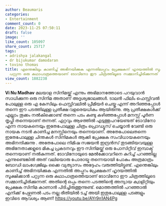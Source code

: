 ```yaml
---
author: Beaumaris
categories:
- Entertainment
comment_count: 0
date: 2023-11-25 07:50:11
draft: false
image: ''
like_count: 105097
share_count: 25717
tags:
- adrishya jalakangal
- dr bijukumar damodaran
- tovino thomas
title: എന്തെങ്കിലും കാണിച്ച് അഭിനയിക്കുക എന്നതിലപ്പുറം പ്രേക്ഷകന് ഹൃദയത്തിൽ സൂക്ഷിക്കാൻ
  പറ്റുന്ന ഒരു കഥാപാത്രത്തെയാണ് ടോവിനോ ഈ ചിത്രത്തിലൂടെ സമ്മാനിച്ചിരിക്കുന്നത്
view_count: 1882238
---
```


**Vi Nu Madhav** മലയാള സിനിമയ്ക്ക് എന്നും അഭിമാനത്തോടെ പറയുവാൻ സാധിക്കുന്ന ഒരു സിനിമ അതാണ് അദൃശ്യജാലങ്ങൾ. ടാലൻ ഫിലിം ഫെസ്റ്റിവൽ പോലുള്ള ഒരു എ കേസിലും ഫെസ്റ്റിവലിൽ പ്രീമിയർ ചെയ്തു എന്ന് അറിഞ്ഞപ്പോൾ തന്നെ ഈ പടത്തിലുള്ള പ്രതീക്ഷ വളരെയധികം ആയിരുന്നു. ആ പ്രതീക്ഷകൾക്ക് എല്ലാം തൂക്കം നൽകിക്കൊണ്ട് തന്നെ പടം കണ്ടു കഴിഞ്ഞപ്പോൾ മനസ്സ് പൂർണ തൃപ്തി തന്നെയാണ് തന്നത്. ഏറ്റവും ആഴത്തിൽ എടുത്തുപറയേണ്ടത് ടോവിനോ എന്ന നായകനെയും ഇതേപോലുള്ള ചിത്രം പ്രൊഡ്യൂസ് ചെയ്യാൻ വേണ്ടി ഒരു നായക നടൻ കാണിച്ച മനസ്സിനെയും തന്നെയാണ്. അതേപോലെതന്നെ ഇതേപോലുള്ള ചിന്തകൾ സിനിമകൾ ആക്കി പ്രേക്ഷക സംവിധായകനെയും അഭിനന്ദിക്കുന്നു . അതേപോലെ നിമിഷ സജയൻ ഇന്ദ്രൻസ് തുടങ്ങിയവയുള്ള അഭിനേതാക്കളുടെ മികച്ച പ്രകടനവും ഈ സിനിമയ്ക്ക് ഒരു പോസിറ്റീവ് ഇമ്പാക്ട് തന്നെയാണ് നൽകുന്നത്. ടോവിനോയുടെ മേൽക്കോവറിനെ കുറിച്ച് പറഞ്ഞില്ല എന്നുണ്ടെങ്കിൽ അത് വലിയൊരു പോരായ്മ തന്നെയായി പോകും അത്രമാത്രം ബോഡി ലാംഗ്വേജിലും ഒക്കെ വ്യത്യാസം അദ്ദേഹം വരുത്തിയിട്ടുണ്ട്. എന്തെങ്കിലും കാണിച്ച് അഭിനയിക്കുക എന്നതിൽ അപ്പുറം പ്രേക്ഷകന് ഹൃദയത്തിൽ സൂക്ഷിക്കാൻ പറ്റുന്ന ഒരു കഥാപാത്രത്തെയാണ് ടോവിനോ ഈ ചിത്രത്തിലൂടെ സമ്മാനിച്ചിരിക്കുന്നത്. അതിന്റെ ഒപ്പം തന്നെ പടത്തിന്റെ അന്യായ ക്വാളിറ്റിയും പ്രേക്ഷക സിനിമ കാണാൻ പിടിച്ചിരുത്തുന്നുണ്ട്. മൊത്തത്തിൽ പറഞ്ഞാൽ എനിക്ക് പേഴ്സണൽ പടം നല്ല രീതിയിൽ ടച്ച്‌ അയി ഇതുപോലുള്ള പടങ്ങളും ഇവിടെ ആവശ്യം ആണ്! https://youtu.be/AYr9n1AN4Pg